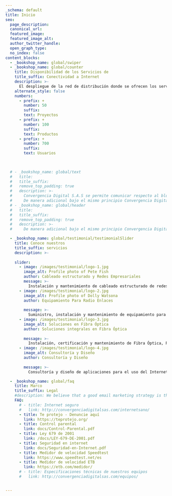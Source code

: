 ```yaml
---
_schema: default
title: Inicio
seo:
  page_description:
  canonical_url:
  featured_image:
  featured_image_alt:
  author_twitter_handle:
  open_graph_type:
  no_index: false
content_blocks:
  - _bookshop_name: global/swiper
  - _bookshop_name: global/counter
    title: Disponibilidad de los Servicios de 
    title_suffix: Conectividad a Internet
    description: >-
      El despliegue de la red de distribución donde se ofrecen los servicios de conectividad a Internet por parte de Convergencia Digital esta basado en tecnología Wi-Fi de largo alcance por lo que la disponibilidad del servicio es del 99,6%.
    alternate_style: false
    numbers:
      - prefix: +
        number: 50
        suffix: 
        text: Proyectos
      - prefix: +
        number: 100
        suffix:
        text: Productos
      - prefix: +
        number: 700
        suffix: 
        text: Usuarios
 
  

  # - _bookshop_name: global/text
  #   title: 
  #   title_suffix: 
  #   remove_top_padding: true
  #   description: >-
  #     Convergencia Digital S.A.S se permite comunicar respecto al bloqueo de contenidos, que NO se realiza por ningún motivo guardando el principio de neutralidad en la prestación del servicio, salvo aquellos que por disposición legal se deba realizar (contenido de pornografía infantil con base en la ley 679 de 2001), sin el consentimiento expreso del usuario.
  #     De manera adicional bajo el mismo principio Convergencia Digital S.A.S realiza practicas de gestión de trafico Razonables y no discriminatorias respecto a otros proveedores de servicio, contenidos o protocolos de red específicos.
  # - _bookshop_name: global/header
  #   title: 
  #   title_suffix: 
  #   remove_top_padding: true
  #   description: >-
  #     De manera adicional bajo el mismo principio Convergencia Digital S.A.S realiza practicas de gestión de trafico Razonables y no discriminatorias respecto a otros proveedores de servicio, contenidos o protocolos de red específicos.

  - _bookshop_name: global/testimonial/testimonialSlider
    title: Conoce nuestros 
    title_suffix: servicios
    description: >-
      
    slider:
      - image: /images/testimonial/logo-1.jpg
        image_alt: Profile photo of Pete Fish
        author: Cableado estructurado y Redes Empresariales
        message: >-
          Instalación y mantenimiento de cableado estructurado de redes de telecomunicaciones y de redes empresariales. Instalación y gestión de zonas Wi-fi.
      - image: /images/testimonial/logo-2.jpg
        image_alt: Profile photo of Dolly Watsona
        author: Equipamiento Para Radio Enlaces
        
        message: >-
          Suministro, instalación y mantenimiento de equipamiento para el radio enlace PtP y PtMP aplicado tanto a proyectos corporativos, como gubernamentales.
      - image: /images/testimonial/logo-3.jpg
        image_alt: Soluciones en Fibra Óptica
        author: Soluciones integrales en Fibra Óptica
         
        message: >-
          Instalación, certificación y mantenimiento de Fibra Óptica, Red Óptica Pasiva con Capacidad de Gigabit y Red de Actividad en Nodo (GPON/AON)
      - image: /images/testimonial/logo-4.jpg
        image_alt: Consultoría y Diseño
        author: Consultoría y Diseño
         
        message: >-
          Consultoría y diseño de aplicaciones para el uso del Internet de las cosas en proyectos de domótica e inmótica, ahorro energético, seguridad y accesibilidad para casas Inteligentes.

  - _bookshop_name: global/faq
    title: Marco
    title_suffix: Legal
    #description: We believe that a good email marketing strategy is the key to growth. So we’re helping you grow your business with tools and resources that make email marketing easy.
    FAQ:
      # - title: Internet seguro
      #   link: http://convergenciadigitalsas.com/internetsano/
      - title: Te protejo - Denuncie aquí
        link: https://teprotejo.org/
      - title: Control parental
        link: docs/Control-Parental.pdf
      - title: Ley 679 de 2001
        link: /docs/LEY-679-DE-2001.pdf
      - title: Seguridad en internet
        link: docs/Seguridad-en-Internet.pdf
      - title: Medidor de velocidad Speedtest
        link: https://www.speedtest.net/es
      - title: Medidor de velocidad ETB
        link: https://etb.com/medidor/
      # - title: Especificaciones técnicas de nuestros equipos
      #   link: http://convergenciadigitalsas.com/equipos/


---
```

